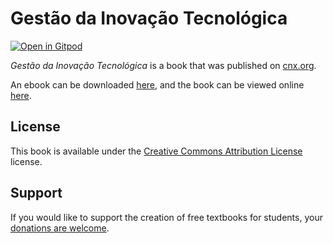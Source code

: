 # Gestão da Inovação Tecnológica

[![Open in Gitpod](https://gitpod.io/button/open-in-gitpod.svg)](https://gitpod.io/from-referrer/)

_Gestão da Inovação Tecnológica_ is a book that was published on [cnx.org](https://cnx.org/).

An ebook can be downloaded [here](https://github.com/cnx-user-books/cnxbook-gestao-da-inovacao-tecnologica/releases/latest), and the book can be viewed online [here](https://github.com/cnx-user-books/cnxbook-gestao-da-inovacao-tecnologica/releases/latest).

## License
This book is available under the [Creative Commons Attribution License](./LICENSE) license.

## Support
If you would like to support the creation of free textbooks for students, your [donations are welcome](https://riceconnect.rice.edu/donation/support-openstax-banner).

